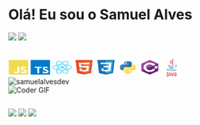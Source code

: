 # Olá! Eu sou o Samuel Alves


<img width="55%" src="https://github-readme-stats.vercel.app/api?username=SamuelAlvesDev&show_icons=true&theme=transparent"> <img width="42%" src="https://github-readme-stats.vercel.app/api/top-langs/?username=SamuelAlvesDev&layout=compact&show_icons=true&theme=transparent">

<div style="display: inline_block"><br>
  <img align="center" alt="Souza-Js" height="30" width="40" src="https://raw.githubusercontent.com/devicons/devicon/master/icons/javascript/javascript-plain.svg">
  <img align="center" alt="Souza-Ts" height="30" width="40" src="https://raw.githubusercontent.com/devicons/devicon/master/icons/typescript/typescript-plain.svg">
  <img align="center" alt="Souza-React" height="30" width="40" src="https://raw.githubusercontent.com/devicons/devicon/master/icons/react/react-original.svg">
  <img align="center" alt="Souza-HTML" height="30" width="40" src="https://raw.githubusercontent.com/devicons/devicon/master/icons/html5/html5-original.svg">
  <img align="center" alt="Souza-CSS" height="30" width="40" src="https://raw.githubusercontent.com/devicons/devicon/master/icons/css3/css3-original.svg">
  <img align="center" alt="Souza-Python" height="30" width="40" src="https://raw.githubusercontent.com/devicons/devicon/master/icons/python/python-original.svg">
  <img align="center" alt="Souza-Csharp" height="30" width="40" src="https://raw.githubusercontent.com/devicons/devicon/master/icons/csharp/csharp-original.svg">
  <img align="center" alt="Souza-Java" heigh="30" width="40" src="https://raw.githubusercontent.com/devicons/devicon/master/icons/java/java-original-wordmark.svg"> <img heigh="400" width="500" align="left" src="https://github-readme-streak-stats.herokuapp.com/?user=samuelalvesdev&theme=transparent" alt="samuelalvesdev" />
 <br> <img alt="Coder GIF" height=250 width=350 src="https://cdn.dribbble.com/users/730703/screenshots/6581243/avento.gif"> 

           
          
</div> 

##

<div>
  
 
  <a href="https://instagram.com/_smueelx" target="_blank"><img src="https://img.shields.io/badge/-Instagram-%23E4405F?style=for-the-badge&logo=instagram&logoColor=white" target="_blank"></a>
  <a href = "mailto:samuel.alvessouza@ufrpe.br"><img src="https://img.shields.io/badge/-Gmail-%23333?style=for-the-badge&logo=gmail&logoColor=red" target="_blank"></a>
  <a href="https://www.linkedin.com/in/samuel-alves-96813620b" target="_blank"><img src="https://img.shields.io/badge/-LinkedIn-%230077B5?style=for-the-badge&logo=linkedin&logoColor=white" target="_blank"></a> 

</div> 





